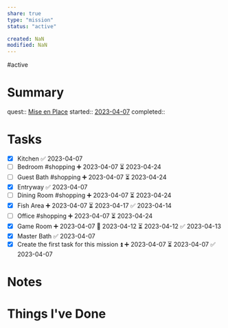 ```yaml
---
share: true
type: "mission"
status: "active"

created: NaN 
modified: NaN
---
```

#active 
# Summary
quest:: [Mise en Place](./Mise%20en%20Place.md)
started::  [2023-04-07](./2023-04-07.md)
completed::
# Tasks
- [x] Kitchen ✅ 2023-04-07
- [ ] Bedroom #shopping ➕ 2023-04-07 ⏳ 2023-04-24
- [ ] Guest Bath #shopping ➕ 2023-04-07 ⏳ 2023-04-24
- [x] Entryway ✅ 2023-04-07
- [ ] Dining Room #shopping ➕ 2023-04-07 ⏳ 2023-04-24
- [x] Fish Area ➕ 2023-04-07 ⏳ 2023-04-17 ✅ 2023-04-14
- [ ] Office #shopping ➕ 2023-04-07 ⏳ 2023-04-24
- [x] Game Room ➕ 2023-04-07 🛫 2023-04-12 ⏳ 2023-04-12 ✅ 2023-04-13
- [x] Master Bath ✅ 2023-04-07
- [x] Create the first task for this mission ⏫ ➕ 2023-04-07 ⏳ 2023-04-07 ✅ 2023-04-07

# Notes

# Things I've Done